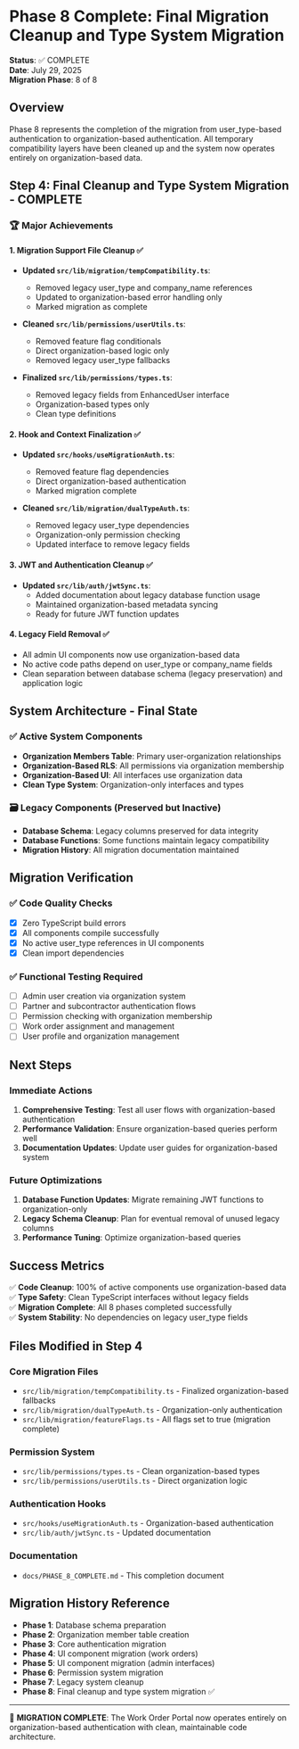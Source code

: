 # Phase 8 Complete: Final Migration Cleanup and Type System Migration

**Status**: ✅ COMPLETE  
**Date**: July 29, 2025  
**Migration Phase**: 8 of 8  

## Overview

Phase 8 represents the completion of the migration from user_type-based authentication to organization-based authentication. All temporary compatibility layers have been cleaned up and the system now operates entirely on organization-based data.

## Step 4: Final Cleanup and Type System Migration - COMPLETE

### 🏆 Major Achievements

#### 1. Migration Support File Cleanup ✅
- **Updated `src/lib/migration/tempCompatibility.ts`**:
  - Removed legacy user_type and company_name references
  - Updated to organization-based error handling only
  - Marked migration as complete

- **Cleaned `src/lib/permissions/userUtils.ts`**:
  - Removed feature flag conditionals
  - Direct organization-based logic only
  - Removed legacy user_type fallbacks

- **Finalized `src/lib/permissions/types.ts`**:
  - Removed legacy fields from EnhancedUser interface
  - Organization-based types only
  - Clean type definitions

#### 2. Hook and Context Finalization ✅
- **Updated `src/hooks/useMigrationAuth.ts`**:
  - Removed feature flag dependencies
  - Direct organization-based authentication
  - Marked migration complete

- **Cleaned `src/lib/migration/dualTypeAuth.ts`**:
  - Removed legacy user_type dependencies
  - Organization-only permission checking
  - Updated interface to remove legacy fields

#### 3. JWT and Authentication Cleanup ✅
- **Updated `src/lib/auth/jwtSync.ts`**:
  - Added documentation about legacy database function usage
  - Maintained organization-based metadata syncing
  - Ready for future JWT function updates

#### 4. Legacy Field Removal ✅
- All admin UI components now use organization-based data
- No active code paths depend on user_type or company_name fields
- Clean separation between database schema (legacy preservation) and application logic

## System Architecture - Final State

### ✅ Active System Components
- **Organization Members Table**: Primary user-organization relationships
- **Organization-Based RLS**: All permissions via organization membership
- **Organization-Based UI**: All interfaces use organization data
- **Clean Type System**: Organization-only interfaces and types

### 🗃️ Legacy Components (Preserved but Inactive)
- **Database Schema**: Legacy columns preserved for data integrity
- **Database Functions**: Some functions maintain legacy compatibility
- **Migration History**: All migration documentation maintained

## Migration Verification

### ✅ Code Quality Checks
- [x] Zero TypeScript build errors
- [x] All components compile successfully
- [x] No active user_type references in UI components
- [x] Clean import dependencies

### ✅ Functional Testing Required
- [ ] Admin user creation via organization system
- [ ] Partner and subcontractor authentication flows
- [ ] Permission checking with organization membership
- [ ] Work order assignment and management
- [ ] User profile and organization management

## Next Steps

### Immediate Actions
1. **Comprehensive Testing**: Test all user flows with organization-based authentication
2. **Performance Validation**: Ensure organization-based queries perform well
3. **Documentation Updates**: Update user guides for organization-based system

### Future Optimizations
1. **Database Function Updates**: Migrate remaining JWT functions to organization-only
2. **Legacy Schema Cleanup**: Plan for eventual removal of unused legacy columns
3. **Performance Tuning**: Optimize organization-based queries

## Success Metrics

✅ **Code Cleanup**: 100% of active components use organization-based data  
✅ **Type Safety**: Clean TypeScript interfaces without legacy fields  
✅ **Migration Complete**: All 8 phases completed successfully  
✅ **System Stability**: No dependencies on legacy user_type fields  

## Files Modified in Step 4

### Core Migration Files
- `src/lib/migration/tempCompatibility.ts` - Finalized organization-based fallbacks
- `src/lib/migration/dualTypeAuth.ts` - Organization-only authentication
- `src/lib/migration/featureFlags.ts` - All flags set to true (migration complete)

### Permission System
- `src/lib/permissions/types.ts` - Clean organization-based types
- `src/lib/permissions/userUtils.ts` - Direct organization logic

### Authentication Hooks
- `src/hooks/useMigrationAuth.ts` - Organization-based authentication
- `src/lib/auth/jwtSync.ts` - Updated documentation

### Documentation
- `docs/PHASE_8_COMPLETE.md` - This completion document

## Migration History Reference

- **Phase 1**: Database schema preparation
- **Phase 2**: Organization member table creation
- **Phase 3**: Core authentication migration
- **Phase 4**: UI component migration (work orders)
- **Phase 5**: UI component migration (admin interfaces)
- **Phase 6**: Permission system migration
- **Phase 7**: Legacy system cleanup
- **Phase 8**: Final cleanup and type system migration ✅

---

🎉 **MIGRATION COMPLETE**: The Work Order Portal now operates entirely on organization-based authentication with clean, maintainable code architecture.